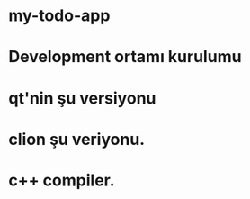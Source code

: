 # my-todo-app

# Development ortamı kurulumu

# qt'nin şu versiyonu
# clion şu veriyonu.
# c++ compiler.
